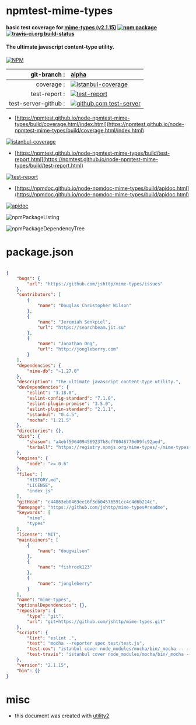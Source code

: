 # npmtest-mime-types

#### basic test coverage for  [mime-types (v2.1.15)](https://github.com/jshttp/mime-types#readme)  [![npm package](https://img.shields.io/npm/v/npmtest-mime-types.svg?style=flat-square)](https://www.npmjs.org/package/npmtest-mime-types) [![travis-ci.org build-status](https://api.travis-ci.org/npmtest/node-npmtest-mime-types.svg)](https://travis-ci.org/npmtest/node-npmtest-mime-types)

#### The ultimate javascript content-type utility.

[![NPM](https://nodei.co/npm/mime-types.png?downloads=true&downloadRank=true&stars=true)](https://www.npmjs.com/package/mime-types)

| git-branch : | [alpha](https://github.com/npmtest/node-npmtest-mime-types/tree/alpha)|
|--:|:--|
| coverage : | [![istanbul-coverage](https://npmtest.github.io/node-npmtest-mime-types/build/coverage.badge.svg)](https://npmtest.github.io/node-npmtest-mime-types/build/coverage.html/index.html)|
| test-report : | [![test-report](https://npmtest.github.io/node-npmtest-mime-types/build/test-report.badge.svg)](https://npmtest.github.io/node-npmtest-mime-types/build/test-report.html)|
| test-server-github : | [![github.com test-server](https://npmtest.github.io/node-npmtest-mime-types/GitHub-Mark-32px.png)](https://npmtest.github.io/node-npmtest-mime-types/build/app/index.html) | | build-artifacts : | [![build-artifacts](https://npmtest.github.io/node-npmtest-mime-types/glyphicons_144_folder_open.png)](https://github.com/npmtest/node-npmtest-mime-types/tree/gh-pages/build)|

- [https://npmtest.github.io/node-npmtest-mime-types/build/coverage.html/index.html](https://npmtest.github.io/node-npmtest-mime-types/build/coverage.html/index.html)

[![istanbul-coverage](https://npmtest.github.io/node-npmtest-mime-types/build/screenCapture.buildCi.browser.%252Ftmp%252Fbuild%252Fcoverage.lib.html.png)](https://npmtest.github.io/node-npmtest-mime-types/build/coverage.html/index.html)

- [https://npmtest.github.io/node-npmtest-mime-types/build/test-report.html](https://npmtest.github.io/node-npmtest-mime-types/build/test-report.html)

[![test-report](https://npmtest.github.io/node-npmtest-mime-types/build/screenCapture.buildCi.browser.%252Ftmp%252Fbuild%252Ftest-report.html.png)](https://npmtest.github.io/node-npmtest-mime-types/build/test-report.html)

- [https://npmdoc.github.io/node-npmdoc-mime-types/build/apidoc.html](https://npmdoc.github.io/node-npmdoc-mime-types/build/apidoc.html)

[![apidoc](https://npmdoc.github.io/node-npmdoc-mime-types/build/screenCapture.buildCi.browser.%252Ftmp%252Fbuild%252Fapidoc.html.png)](https://npmdoc.github.io/node-npmdoc-mime-types/build/apidoc.html)

![npmPackageListing](https://npmtest.github.io/node-npmtest-mime-types/build/screenCapture.npmPackageListing.svg)

![npmPackageDependencyTree](https://npmtest.github.io/node-npmtest-mime-types/build/screenCapture.npmPackageDependencyTree.svg)



# package.json

```json

{
    "bugs": {
        "url": "https://github.com/jshttp/mime-types/issues"
    },
    "contributors": [
        {
            "name": "Douglas Christopher Wilson"
        },
        {
            "name": "Jeremiah Senkpiel",
            "url": "https://searchbeam.jit.su"
        },
        {
            "name": "Jonathan Ong",
            "url": "http://jongleberry.com"
        }
    ],
    "dependencies": {
        "mime-db": "~1.27.0"
    },
    "description": "The ultimate javascript content-type utility.",
    "devDependencies": {
        "eslint": "3.18.0",
        "eslint-config-standard": "7.1.0",
        "eslint-plugin-promise": "3.5.0",
        "eslint-plugin-standard": "2.1.1",
        "istanbul": "0.4.5",
        "mocha": "1.21.5"
    },
    "directories": {},
    "dist": {
        "shasum": "a4ebf5064094569237b8cf70046776d09fc92aed",
        "tarball": "https://registry.npmjs.org/mime-types/-/mime-types-2.1.15.tgz"
    },
    "engines": {
        "node": ">= 0.6"
    },
    "files": [
        "HISTORY.md",
        "LICENSE",
        "index.js"
    ],
    "gitHead": "c44863eb0463ee16f3eb04576591cc4c4d6b214c",
    "homepage": "https://github.com/jshttp/mime-types#readme",
    "keywords": [
        "mime",
        "types"
    ],
    "license": "MIT",
    "maintainers": [
        {
            "name": "dougwilson"
        },
        {
            "name": "fishrock123"
        },
        {
            "name": "jongleberry"
        }
    ],
    "name": "mime-types",
    "optionalDependencies": {},
    "repository": {
        "type": "git",
        "url": "git+https://github.com/jshttp/mime-types.git"
    },
    "scripts": {
        "lint": "eslint .",
        "test": "mocha --reporter spec test/test.js",
        "test-cov": "istanbul cover node_modules/mocha/bin/_mocha -- --reporter dot test/test.js",
        "test-travis": "istanbul cover node_modules/mocha/bin/_mocha --report lcovonly -- --reporter dot test/test.js"
    },
    "version": "2.1.15",
    "bin": {}
}
```



# misc
- this document was created with [utility2](https://github.com/kaizhu256/node-utility2)
